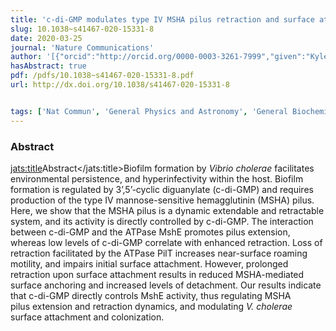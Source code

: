 ```yaml
---
title: 'c-di-GMP modulates type IV MSHA pilus retraction and surface attachment in Vibrio cholerae'
slug: 10.1038~s41467-020-15331-8
date: 2020-03-25
journal: 'Nature Communications'
author: '[{"orcid":"http://orcid.org/0000-0003-3261-7999","given":"Kyle A.","family":"Floyd","isGerard":false,"isMember":false,"isFirst":false,"isCorresponding":false},{"orcid":"http://orcid.org/0000-0001-6789-0317","given":"Calvin K.","family":"Lee","isGerard":false,"isMember":true,"isFirst":false,"isCorresponding":false},{"orcid":"http://orcid.org/0000-0001-5074-0304","given":"Wujing","family":"Xian","isGerard":false,"isMember":true,"isFirst":false,"isCorresponding":false},{"given":"Mahmoud","family":"Nametalla","isGerard":false,"isMember":false,"isFirst":false,"isCorresponding":false},{"given":"Aneesa","family":"Valentine","isGerard":false,"isMember":false,"isFirst":false,"isCorresponding":false},{"given":"Benjamin","family":"Crair","isGerard":false,"isMember":false,"isFirst":false,"isCorresponding":false},{"given":"Shiwei","family":"Zhu","isGerard":false,"isMember":false,"isFirst":false,"isCorresponding":false},{"orcid":"http://orcid.org/0000-0002-8335-2612","given":"Hannah Q.","family":"Hughes","isGerard":false,"isMember":false,"isFirst":false,"isCorresponding":false},{"given":"Jennifer L.","family":"Chlebek","isGerard":false,"isMember":false,"isFirst":false,"isCorresponding":false},{"given":"Daniel C.","family":"Wu","isGerard":false,"isMember":false,"isFirst":false,"isCorresponding":false},{"orcid":"http://orcid.org/0000-0001-8384-7909","given":"Jin","family":"Hwan Park","isGerard":false,"isMember":false,"isFirst":false,"isCorresponding":false},{"orcid":"http://orcid.org/0000-0002-9729-9656","given":"Ali M.","family":"Farhat","isGerard":false,"isMember":true,"isFirst":false,"isCorresponding":false},{"orcid":"http://orcid.org/0000-0002-6574-4276","given":"Charles J.","family":"Lomba","isGerard":false,"isMember":true,"isFirst":false,"isCorresponding":false},{"given":"Courtney K.","family":"Ellison","isGerard":false,"isMember":false,"isFirst":false,"isCorresponding":false},{"orcid":"http://orcid.org/0000-0002-9289-1909","given":"Yves V.","family":"Brun","isGerard":false,"isMember":false,"isFirst":false,"isCorresponding":false},{"orcid":"http://orcid.org/0000-0002-2693-0885","given":"Javier","family":"Campos-Gomez","isGerard":false,"isMember":false,"isFirst":false,"isCorresponding":false},{"orcid":"http://orcid.org/0000-0003-2203-1230","given":"Ankur B.","family":"Dalia","isGerard":false,"isMember":false,"isFirst":false,"isCorresponding":false},{"orcid":"http://orcid.org/0000-0003-3108-6735","given":"Jun","family":"Liu","isGerard":false,"isMember":false,"isFirst":false,"isCorresponding":false},{"given":"Nicolas","family":"Biais","isGerard":false,"isMember":false,"isFirst":false,"isCorresponding":false},{"given":"Gerard C. L.","family":"Wong","isGerard":true,"isMember":true,"isFirst":false,"isCorresponding":false},{"given":"Fitnat H.","family":"Yildiz","isGerard":false,"isMember":false,"isFirst":false,"isCorresponding":false}]'
hasAbstract: true
pdf: /pdfs/10.1038~s41467-020-15331-8.pdf
url: http://dx.doi.org/10.1038/s41467-020-15331-8


tags: ['Nat Commun', 'General Physics and Astronomy', 'General Biochemistry, Genetics and Molecular Biology', 'General Chemistry']
---
```

<!--truncate-->
### Abstract
<jats:title>Abstract</jats:title>Biofilm formation by _Vibrio cholerae_ facilitates environmental persistence, and hyperinfectivity within the host. Biofilm formation is regulated by 3’,5’-cyclic diguanylate (c-di-GMP) and requires production of the type IV mannose-sensitive hemagglutinin (MSHA) pilus. Here, we show that the MSHA pilus is a dynamic extendable and retractable system, and its activity is directly controlled by c-di-GMP. The interaction between c-di-GMP and the ATPase MshE promotes pilus extension, whereas low levels of c-di-GMP correlate with enhanced retraction. Loss of retraction facilitated by the ATPase PilT increases near-surface roaming motility, and impairs initial surface attachment. However, prolonged retraction upon surface attachment results in reduced MSHA-mediated surface anchoring and increased levels of detachment. Our results indicate that c-di-GMP directly controls MshE activity, thus regulating MSHA pilus extension and retraction dynamics, and modulating _V. cholerae_ surface attachment and colonization.
